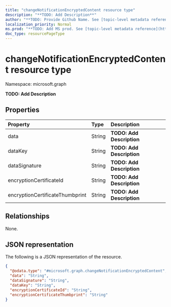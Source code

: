 ```yaml
---
title: "changeNotificationEncryptedContent resource type"
description: "**TODO: Add Description**"
author: "**TODO: Provide Github Name. See [topic-level metadata reference](https://msgo.azurewebsites.net/add/document/guidelines/metadata.html#topic-level-metadata)**"
localization_priority: Normal
ms.prod: "**TODO: Add MS prod. See [topic-level metadata reference](https://msgo.azurewebsites.net/add/document/guidelines/metadata.html#topic-level-metadata)**"
doc_type: resourcePageType
---
```


# changeNotificationEncryptedContent resource type


Namespace: microsoft.graph

**TODO: Add Description**

## Properties
|Property|Type|Description|
|:---|:---|:---|
|data|String|**TODO: Add Description**|
|dataKey|String|**TODO: Add Description**|
|dataSignature|String|**TODO: Add Description**|
|encryptionCertificateId|String|**TODO: Add Description**|
|encryptionCertificateThumbprint|String|**TODO: Add Description**|

## Relationships
None.

## JSON representation
The following is a JSON representation of the resource.
<!-- {
  "blockType": "resource",
  "@odata.type": "microsoft.graph.changeNotificationEncryptedContent"
}
-->
``` json
{
  "@odata.type": "#microsoft.graph.changeNotificationEncryptedContent",
  "data": "String",
  "dataSignature": "String",
  "dataKey": "String",
  "encryptionCertificateId": "String",
  "encryptionCertificateThumbprint": "String"
}
```

